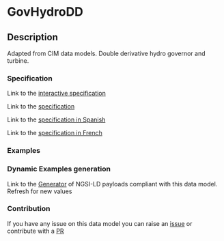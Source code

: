 # GovHydroDD

## Description 

Adapted from CIM data models. Double derivative hydro governor and turbine.
### Specification

Link to the [interactive specification](https://swagger.lab.fiware.org/?url=https://smart-data-models.github.io/dataModel.EnergyCIM/GovHydroDD/swagger.yaml)

Link to the [specification](https://smart-data-models.github.io/dataModel.EnergyCIM/GovHydroDD/doc/spec.md)

Link to the [specification in Spanish](https://smart-data-models.github.io/dataModel.EnergyCIM/GovHydroDD/doc/spec_ES.md)

Link to the [specification in French](https://smart-data-models.github.io/dataModel.EnergyCIM/GovHydroDD/doc/spec_FR.md)
### Examples
### Dynamic Examples generation

Link to the [Generator](https://smartdatamodels.org/extra/ngsi-ld_generator_v0.91.php?schemaUrl=https://raw.githubusercontent.com/smart-data-models/dataModel.EnergyCIM/master/GovHydroDD/schema.json&email=info@smartdatamodels.org) of NGSI-LD payloads compliant with this data model. Refresh for new values
### Contribution

 If you have any issue on this data model you can raise an [issue](https://github.com/smart-data-models/dataModel.EnergyCIM/issues)  or contribute with a [PR](https://github.com/smart-data-models/dataModel.EnergyCIM/pulls)